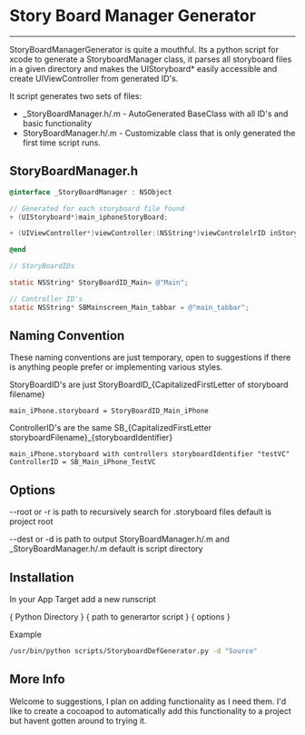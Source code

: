 Story Board Manager Generator
=========
---------

StoryBoardManagerGenerator is quite a mouthful. Its a python script for xcode to generate a StoryboardManager class, it parses all storyboard files in a given directory and makes the UIStoryboard* easily accessible and create UIViewController from generated ID's. 

It script generates two sets of files:
  - _StoryBoardManager.h/.m - AutoGenerated BaseClass with all ID's and basic functionality
  - StoryBoardManager.h/.m - Customizable class that is only generated the first time script runs. 


StoryBoardManager.h
---------------------

```ObjectiveC
@interface _StoryBoardManager : NSObject

// Generated for each storyboard file found
+ (UIStoryboard*)main_iphoneStoryBoard;

+ (UIViewController*)viewController:(NSString*)viewControlelrID inStoryBoard:(NSString*)storyboardID;

@end 

// StoryBoardIDs

static NSString* StoryBoardID_Main= @"Main";

// Controller ID's 
static NSString* SBMainscreen_Main_tabbar = @"main_tabbar";

```

Naming Convention
----------

These naming conventions are just temporary, open to suggestions if there is anything people prefer or implementing various styles. 

StoryBoardID's are just StoryBoardID_{CapitalizedFirstLetter of storyboard filename}

```example
main_iPhone.storyboard = StoryBoardID_Main_iPhone
```

ControllerID's are the same SB_{CapitalizedFirstLetter storyboardFilename}_{storyboardIdentifier}

```example
main_iPhone.storyboard with controllers storyboardIdentifier "testVC"
ControllerID = SB_Main_iPhone_TestVC
```

Options
--------------
  

  
--root or -r is path to recursively search for .storyboard files default is project root

--dest or -d is path to output StoryBoardManager.h/.m and _StoryBoardManager.h/.m default is script directory


Installation
--------------

In your App Target add a new runscript

{ Python Directory } { path to generartor script } { options }

Example
```sh
/usr/bin/python scripts/StoryboardDefGenerator.py -d "Source"
```
   


More Info   
---------------
Welcome to suggestions, I plan on adding functionality as I need them. 
I'd like to create a cocoapod to automatically add this functionality to a project but havent gotten around to trying it. 

    